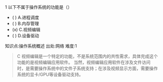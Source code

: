 1
以下不属于操作系统的功能是（）
- ( ) A.进程调度
- ( ) B.内存管理
- (x) C.视频编辑
- ( ) D.设备驱动

知识点:操作系统概述
出处:网络
难度:1
> C 视频编辑是一个特定的功能，不是系统范围内的共性需求，具体完成这个功能的是视频编辑应用软件。
> 当然，视频编辑应用软件在涉及文件访问时，是需要操作系统中的文件子系统支持；在涉及视频显示方面，需要操作系统的显卡/GPU等设备驱动支持。
